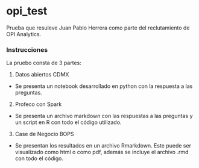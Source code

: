# opi_test

Prueba que resuleve Juan Pablo Herrera como parte del reclutamiento de OPI Analytics.

### Instrucciones
La pruebo consta de 3 partes:
1. Datos abiertos CDMX
  * Se presenta un notebook desarrollado en python con la respuesta a las preguntas.
2. Profeco con Spark
  * Se presenta un archivo markdown con las respuestas a las preguntas y un script en R con todo el código utilizado.
3. Case de Negocio BOPS
  * Se presentan los resultados en un archivo Rmarkdown. Este puede ser visualizado como html o como pdf, además se incluye el archivo .rmd con todo el código.

